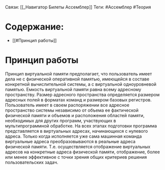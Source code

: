 Связи: [[_Навигатор Билеты Ассемблер]]
Теги: #Ассемблер #Теория 

# Содержание:
- [[#Принцип работы]]

# Принцип работы

Принцип виртуальной памяти предполагает, что пользователь имеет дела не с физической оперативной памятью, имеющейся в составе конкретной вычислительной системы, а с виртуальной одноуровневой памятью. Емкость виртуальной памяти равна всему адресному пространству. Размер адресного пространства определяется размером адресных полей в форматах команд и размером базовых регистров. Пользователь имеет в своем распоряжении все адресное пространство системы независимо от объема ее фактической физической памяти и объемов и расположения областей памяти, необходимых для других программ, участвующих в мультипрограммной обработке. На всех этапах подготовки программа представляется в виртуальных адресах, начинающихся с нулевого адреса. Только когда исполняется уже сама машинная команда виртуальные адреса преобразовываются в реальные адреса физической памяти. Т.е. осуществляется отображение виртуальных адресов на конкретные адреса физической памяти, отображение, более или менее эффективное с точки зрения общих критериев решения пользовательских задач.
